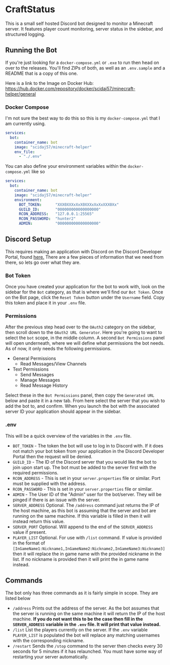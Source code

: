 # CraftStatus

This is a small self hosted Discord bot designed to monitor a Minecraft server. It features player count monitoring, server status in the sidebar, and structured logging.

## Running the Bot

If you're just looking for a `docker-compose.yml` or `.exe` to run then head on over to the releases. You'll find ZIPs of both, as well as an `.env.sample` and a README that is a copy of this one.

Here is a link to the Image on Docker Hub: https://hub.docker.com/repository/docker/scidaj57/minecraft-helper/general

### Docker Compose

I'm not sure the best way to do this so this is my `docker-compose.yml` that I am currently using.

```YAML
services:
  bot:
    container_name: bot
    image: "scidaj57/minecraft-helper"
    env_file:
      - "./.env"
```

You can also define your environment variables within the `docker-compose.yml` like so

```YAML
services:
  bot:
    container_name: bot
    image: "scidaj57/minecraft-helper"
    environment:
      BOT_TOKEN:      "XXX0XXXxXxX0XXXxXxXxXXX0Xx"
      GUILD_ID:       "000000000000000000"
      RCON_ADDRESS:   "127.0.0.1:25565"
      RCON_PASSWORD:  "hunter2"
      ADMIN:          "000000000000000000" 
```

## Discord Setup

This requires making an application with Discord on the Discord Developer Portal, found [here.](https://discord.com/developers/applications) There are a few pieces of information that we need from there, so lets go over what they are.

### Bot Token

Once you have created your application for the bot to work with, look on the sidebar for the `Bot` category, as that is where we'll find our `Bot Token`. Once on the Bot page, click the `Reset Token` button under the `Username` field. Copy this token and place it in your `.env` file.

### Permissions

After the previous step head over to the `OAuth2` category on the sidebar, then scroll down to the `OAuth2 URL Generator`. Here you're going to want to select the `bot` scope, in the middle column. A second `Bot Permissions` panel will open underneath, where we will define what permissions the bot needs. As of now, it only needs the following permissions.

* General Permissions
  * Read Messages/View Channels
* Text Permissions
  * Send Messages
  * Manage Messages
  * Read Message History

Select these in the `Bot Permissions` panel, then copy the `Generated URL` below and paste it in a new tab. From here select the server that you wish to add the bot to, and confirm. When you launch the bot with the associated server ID your application should appear in the sidebar.

<a id=".env"></a>
### .env

This will be a quick overview of the variables in the `.env` file.

* `BOT_TOKEN` - The token the bot will use to log in to Discord with. If it does not match your bot token from your application in the Discord Developer Portal then the request will be denied.
* `GUILD_ID` - The ID of the Discord server that you would like the bot to join upon start up. The bot must be added to the server first with the required permissions.
* `RCON_ADDRESS` - This is set in your `server.properties` file or similar. Port must be supplied with the address.
* `RCON_PASSWORD` - This is set in your `server.properties` file or similar.
* `ADMIN` - The User ID of the "Admin" user for the bot/server. They will be pinged if there is an issue with the server.
* `SERVER_ADDRESS` Optional. The `/address` command just returns the IP of the host machine, as this bot is assuming that the server and bot are running on the same machine. If this variable is filled in then it will instead return this value.
* `SERVER_PORT` Optional. Will append to the end of the `SERVER_ADDRESS` value if present.
* `PLAYER_LIST` Optional. For use with `/list` command. If value is provided in the format of `[InGameName1:Nickname1,InGameName2:Nickname2,InGameName3:Nickname3]` then it will replace the in game name with the provided nickname in the list. If no nickname is provided then it will print the in game name instead.

## Commands

The bot only has three commands as it is fairly simple in scope. They are listed below

* `/address` Prints out the address of the server. As the bot assumes that the server is running on the same machine it will return the IP of the host machine. **If you do not want this to be the case then fill in the `SERVER_ADDRESS` variable in the `.env` file. It will print that value instead.**
* `/list` List the players currently on the server. If the `.env` variable `PLAYER_LIST` is populated the bot will replace any matching usernames with the corresponding nickname.
* `/restart` Sends the `/stop` command to the server then checks every 30 seconds for 5 minutes if it has relaunched. You must have some way of restarting your server automatically. 
